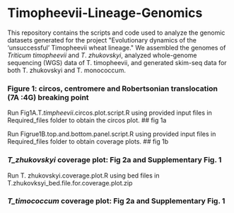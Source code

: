 # Timopheevii-Lineage-Genomics
This repository contains the scripts and code used to analyze the genomic datasets generated for the project "Evolutionary dynamics of the ‘unsuccessful’ Timopheevii wheat lineage."
We assembled the genomes of _Triticum_ _timopheevii_ and _T_. _zhukovskyi_, analyzed whole-genome sequencing (WGS) data of T. timopheevii, and generated skim-seq data for both T. zhukovskyi and T. monococcum.

### Figure 1: circos, centromere and Robertsonian translocation (7A :4G) breaking point
Run Fig1A.T._timpheevii_.circos.plot.script.R using provided input files in Required_files folder to obtain the circos plot. ## fig 1a

Run Figrue1B.top.and.bottom.panel.script.R using provided input files in Required_files folder to obtain coverage plots. ## fig 1b

### _T_zhukovskyi_ coverage plot: Fig 2a and Supplementary Fig. 1 
Run T. zhukovskyi.coverage.plot.R using bed files in T.zhukovksyi_bed.file.for.coverage.plot.zip

### _T_timococcum_ coverage plot: Fig 2a and Supplementary Fig. 1 
